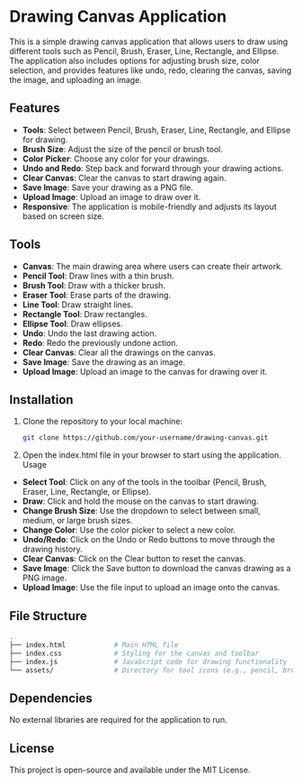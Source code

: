 # Drawing Canvas Application

This is a simple drawing canvas application that allows users to draw using different tools such as Pencil, Brush, Eraser, Line, Rectangle, and Ellipse. The application also includes options for adjusting brush size, color selection, and provides features like undo, redo, clearing the canvas, saving the image, and uploading an image.

## Features

- **Tools**: Select between Pencil, Brush, Eraser, Line, Rectangle, and Ellipse for drawing.
- **Brush Size**: Adjust the size of the pencil or brush tool.
- **Color Picker**: Choose any color for your drawings.
- **Undo and Redo**: Step back and forward through your drawing actions.
- **Clear Canvas**: Clear the canvas to start drawing again.
- **Save Image**: Save your drawing as a PNG file.
- **Upload Image**: Upload an image to draw over it.
- **Responsive**: The application is mobile-friendly and adjusts its layout based on screen size.

## Tools

- **Canvas**: The main drawing area where users can create their artwork.
- **Pencil Tool**: Draw lines with a thin brush.
- **Brush Tool**: Draw with a thicker brush.
- **Eraser Tool**: Erase parts of the drawing.
- **Line Tool**: Draw straight lines.
- **Rectangle Tool**: Draw rectangles.
- **Ellipse Tool**: Draw ellipses.
- **Undo**: Undo the last drawing action.
- **Redo**: Redo the previously undone action.
- **Clear Canvas**: Clear all the drawings on the canvas.
- **Save Image**: Save the drawing as an image.
- **Upload Image**: Upload an image to the canvas for drawing over it.

## Installation

1. Clone the repository to your local machine:

   ```bash
   git clone https://github.com/your-username/drawing-canvas.git

2. Open the index.html file in your browser to start using the application.
Usage
- **Select Tool**: Click on any of the tools in the toolbar (Pencil, Brush, Eraser, Line, Rectangle, or Ellipse).
- **Draw**: Click and hold the mouse on the canvas to start drawing.
- **Change Brush Size**: Use the dropdown to select between small, medium, or large brush sizes.
- **Change Color**: Use the color picker to select a new color.
- **Undo/Redo**: Click on the Undo or Redo buttons to move through the drawing history.
- **Clear Canvas**: Click on the Clear button to reset the canvas.
- **Save Image**: Click the Save button to download the canvas drawing as a PNG image.
- **Upload Image**: Use the file input to upload an image onto the canvas.

## File Structure

```bash
.
├── index.html            # Main HTML file
├── index.css             # Styling for the canvas and toolbar
├── index.js              # JavaScript code for drawing functionality
└── assets/               # Directory for tool icons (e.g., pencil, brush, eraser, etc.)
```

## Dependencies
No external libraries are required for the application to run.

## License
This project is open-source and available under the MIT License.

